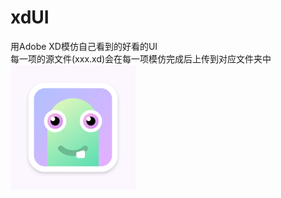 # xdUI
用Adobe XD模仿自己看到的好看的UI  
每一项的源文件(xxx.xd)会在每一项模仿完成后上传到对应文件夹中  
<img src="https://github.com/yipanyangguang/xdUI/raw/master/001-可爱怪兽头像/001@3x.png" width="200px" />

